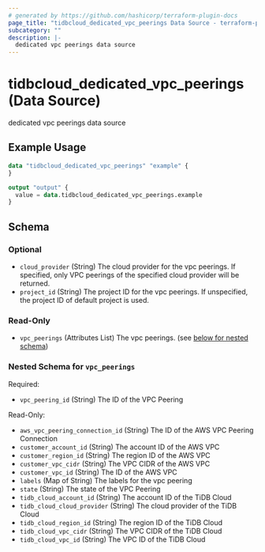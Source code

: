 ```yaml
---
# generated by https://github.com/hashicorp/terraform-plugin-docs
page_title: "tidbcloud_dedicated_vpc_peerings Data Source - terraform-provider-tidbcloud"
subcategory: ""
description: |-
  dedicated vpc peerings data source
---
```


# tidbcloud_dedicated_vpc_peerings (Data Source)

dedicated vpc peerings data source

## Example Usage

```terraform
data "tidbcloud_dedicated_vpc_peerings" "example" {
}

output "output" {
  value = data.tidbcloud_dedicated_vpc_peerings.example
}
```

<!-- schema generated by tfplugindocs -->
## Schema

### Optional

- `cloud_provider` (String) The cloud provider for the vpc peerings. If specified, only VPC peerings of the specified cloud provider will be returned.
- `project_id` (String) The project ID for the vpc peerings. If unspecified, the project ID of default project is used.

### Read-Only

- `vpc_peerings` (Attributes List) The vpc peerings. (see [below for nested schema](#nestedatt--vpc_peerings))

<a id="nestedatt--vpc_peerings"></a>
### Nested Schema for `vpc_peerings`

Required:

- `vpc_peering_id` (String) The ID of the VPC Peering

Read-Only:

- `aws_vpc_peering_connection_id` (String) The ID of the AWS VPC Peering Connection
- `customer_account_id` (String) The account ID of the AWS VPC
- `customer_region_id` (String) The region ID of the AWS VPC
- `customer_vpc_cidr` (String) The VPC CIDR of the AWS VPC
- `customer_vpc_id` (String) The ID of the AWS VPC
- `labels` (Map of String) The labels for the vpc peering
- `state` (String) The state of the VPC Peering
- `tidb_cloud_account_id` (String) The account ID of the TiDB Cloud
- `tidb_cloud_cloud_provider` (String) The cloud provider of the TiDB Cloud
- `tidb_cloud_region_id` (String) The region ID of the TiDB Cloud
- `tidb_cloud_vpc_cidr` (String) The VPC CIDR of the TiDB Cloud
- `tidb_cloud_vpc_id` (String) The VPC ID of the TiDB Cloud
